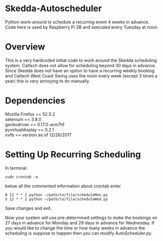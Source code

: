 # Skedda-Autoscheduler
Python work-around to schedule a recurring event 4 weeks in advance. Code here is used by Raspberry Pi 3B and executed every Tuesday at noon.

# Overview
This is a very hardcoded initial code to work around the Skedda scheduling system. Caltech does not allow for scheduling beyond 30 days in advance. Since Skedda does not have an option to have a recurring weekly booking and Caltech West Coast Swing uses the room every week (except 3 times a year) this is very annoying to do manually.  

# Dependencies
Mozilla Firefox == 52.5.2  
selenium == 3.8.0  
geckodriver == 0.17.0-arm7hf  
pyvirtualdisplay == 0.2.1  
xvfb == version as of 12/26/2017  


# Setting Up Recurring Scheduling

In terminal:

```
sudo crontab -e
```

below all the commented information about crontab enter

```
0 12 * * 2 python ~/path/to/file/scheduleMon.py
5 12 * * 2 python ~/path/to/file/scheduleWed.py
```

Save changes and exit.

Now your system will use pre-determined settings to make the bookings on 27 days in advance for Monday and 29 days in advance for Wednesday. If you would like to change the time or how many weeks in advance the scheduling is suppose to happen then you can modify  AutoScheduler.py.
